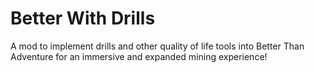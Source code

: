 # Better With Drills

A mod to implement drills and other quality of life tools into Better Than Adventure for an immersive and expanded mining experience!
